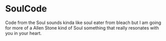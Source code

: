 # SoulCode
Code from the Soul
sounds kinda like soul eater from bleach but
I am going for more of a Allen Stone kind of Soul
something that really resonates with you in your heart.
